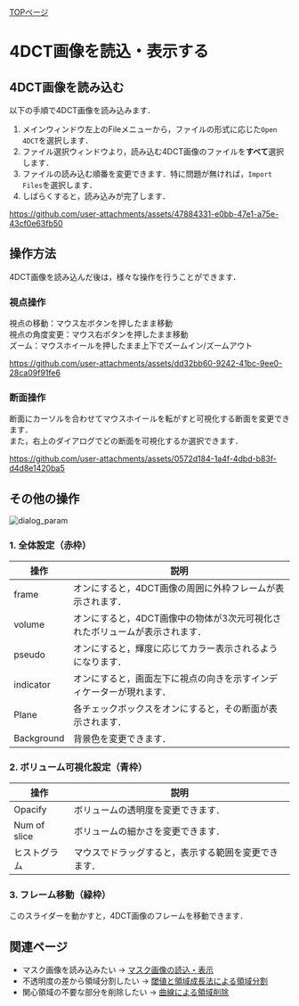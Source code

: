 [TOPページ](README.md)

# 4DCT画像を読込・表示する

## 4DCT画像を読み込む
以下の手順で4DCT画像を読み込みます．

1. メインウィンドウ左上のFileメニューから，ファイルの形式に応じた`Open 4DCT`を選択します．
2. ファイル選択ウィンドウより，読み込む4DCT画像のファイルを**すべて**選択します．
3. ファイルの読み込む順番を変更できます．特に問題が無ければ，`Import Files`を選択します．
4. しばらくすると，読み込みが完了します．

<!-- load_4dct.mp4 -->
https://github.com/user-attachments/assets/47884331-e0bb-47e1-a75e-43cf0e63fb50

## 操作方法
4DCT画像を読み込んだ後は，様々な操作を行うことができます．

### 視点操作
視点の移動：マウス左ボタンを押したまま移動  
視点の角度変更：マウス右ボタンを押したまま移動  
ズーム：マウスホイールを押したまま上下でズームイン/ズームアウト

<!-- move_viewpoint.mp4 -->
https://github.com/user-attachments/assets/dd32bb60-9242-41bc-9ee0-28ca09f91fe6

### 断面操作
断面にカーソルを合わせてマウスホイールを転がすと可視化する断面を変更できます．  
また，右上のダイアログでどの断面を可視化するか選択できます．

<!-- move_slice.mp4 -->
https://github.com/user-attachments/assets/0572d184-1a4f-4dbd-b83f-d4d8e1420ba5

## その他の操作

<!-- dialog_param.png -->
![dialog_param](https://github.com/user-attachments/assets/0891b9c1-df11-44f8-b4d2-a7444a2c8abc)

### 1. 全体設定（赤枠）

| 操作 | 説明 |
| --- | --- |
| frame | オンにすると，4DCT画像の周囲に外枠フレームが表示されます． |
| volume | オンにすると，4DCT画像中の物体が3次元可視化されたボリュームが表示されます． |
| pseudo | オンにすると，輝度に応じてカラー表示されるようになります． |
| indicator | オンにすると，画面左下に視点の向きを示すインディケーターが現れます． |
| Plane | 各チェックボックスをオンにすると，その断面が表示されます． |
| Background | 背景色を変更できます． |

### 2. ボリューム可視化設定（青枠）

| 操作 | 説明 |
| --- | --- |
| Opacify | ボリュームの透明度を変更できます． |
| Num of slice | ボリュームの細かさを変更できます． |
| ヒストグラム | マウスでドラッグすると，表示する範囲を変更できます． |

### 3. フレーム移動（緑枠）
このスライダーを動かすと，4DCT画像のフレームを移動できます．

## 関連ページ

* マスク画像を読み込みたい → [マスク画像の読込・表示](ModeVisMask.md)
* 不透明度の差から領域分割したい → [閾値と領域成長法による領域分割](ModeThreshold.md)
* 関心領域の不要な部分を削除したい → [曲線による領域削除](ModeStrokeTrim.md)
